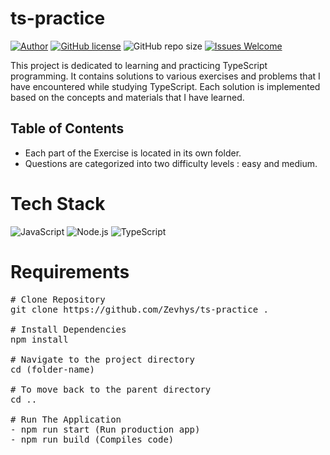 # ts-practice

[![Author](http://img.shields.io/badge/author-@Zevhys-blue.svg)](https://www.linkedin.com/in/rakha-djauhari/) [![GitHub license](https://img.shields.io/github/license/Zevhys/ts-practice)](https://github.com/Zevhys/ts-practice/blob/main/LICENSE) ![GitHub repo size](https://img.shields.io/github/repo-size/Zevhys/ts-practice) [![Issues Welcome](https://img.shields.io/badge/issues-welcome-brightgreen.svg)](https://github.com/Zevhys/ts-practice/issues)

This project is dedicated to learning and practicing TypeScript programming. It contains solutions to various exercises and problems that I have encountered while studying TypeScript. Each solution is implemented based on the concepts and materials that I have learned.

## Table of Contents
- Each part of the Exercise is located in its own folder. 
- Questions are categorized into two difficulty levels : easy and medium.

# Tech Stack

![JavaScript](https://img.shields.io/badge/JavaScript-F7DF1E?style=flat-square&logo=javascript&logoColor=000000)
![Node.js](https://img.shields.io/badge/Node.js-339933?style=flat-square&logo=nodedotjs&logoColor=white)
![TypeScript](https://img.shields.io/badge/TypeScript-007ACC?style=flat-square&logo=typescript&logoColor=white)

# Requirements

<pre>
# Clone Repository
git clone https://github.com/Zevhys/ts-practice .

# Install Dependencies
npm install

# Navigate to the project directory
cd (folder-name) 

# To move back to the parent directory
cd ..

# Run The Application
- npm run start (Run production app)
- npm run build (Compiles code)
</pre>
